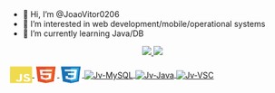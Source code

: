 ##
- 👋 Hi, I’m @JoaoVitor0206
- 👀 I’m interested in web development/mobile/operational systems
- 🌱 I’m currently learning Java/DB

<div align="center">
  <a href="https://github.com/JoaoVitor0206">
  <img height="180em" src="https://github-readme-stats.vercel.app/api?username=JoaoVitor0206&show_icons=true&theme=onedark&include_all_commits=true&count_private=true"/>
  <img height="180em" src="https://github-readme-stats.vercel.app/api/top-langs/?username=JoaoVitor0206&layout=compact&langs_count=4&theme=onedark"/>
</div>
  
  <div style="display: inline_block"><br>
  <img align="center" alt="Jv-Js" height="30" width="40" src="https://raw.githubusercontent.com/devicons/devicon/master/icons/javascript/javascript-plain.svg">
  <img align="center" alt="Jv-HTML" height="30" width="40" src="https://raw.githubusercontent.com/devicons/devicon/master/icons/html5/html5-original.svg">
  <img align="center" alt="Jv-CSS" height="30" width="40" src="https://raw.githubusercontent.com/devicons/devicon/master/icons/css3/css3-original.svg">
  <img align="center" alt="Jv-MySQL" height="30" width="40" src="https://cdn.jsdelivr.net/gh/devicons/devicon/icons/mysql/mysql-original-wordmark.svg" />
  <img align="center" alt="Jv-Java" height="30" width="40" src="https://cdn.jsdelivr.net/gh/devicons/devicon/icons/java/java-original-wordmark.svg" />
  <img align="center" alt="Jv-VSC" height="30" width="40" src="https://cdn.jsdelivr.net/gh/devicons/devicon/icons/visualstudio/visualstudio-plain.svg" />         
</div>

  ##
